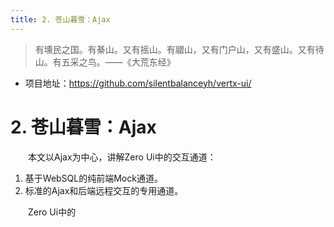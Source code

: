 ```yaml
---
title: 2. 苍山暮雪：Ajax
---
```


> 有壎民之国。有綦山。又有摇山。有䰝山，又有门户山，又有盛山。又有待山。有五采之鸟。——《大荒东经》

* 项目地址：<https://github.com/silentbalanceyh/vertx-ui/>

# 2. 苍山暮雪：Ajax

&ensp;&ensp;&ensp;&ensp;本文以Ajax为中心，讲解Zero Ui中的交互通道：

1. 基于WebSQL的纯前端Mock通道。
2. 标准的Ajax和后端远程交互的专用通道。

&ensp;&ensp;&ensp;&ensp;Zero Ui中的
